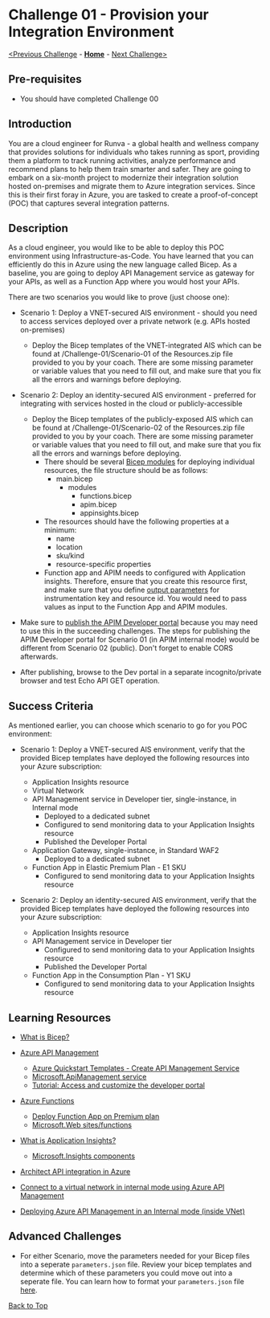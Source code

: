 # Challenge 01 - Provision your Integration Environment

[<Previous Challenge](./Challenge-00.md) - **[Home](../README.md)** - [Next Challenge>](./Challenge-02.md)

## Pre-requisites

- You should have completed Challenge 00

## Introduction
You are a cloud engineer for Runva - a global health and wellness company that provides solutions for individuals who takes running as sport, providing them a platform to track running activities, analyze performance and recommend plans to help them train smarter and safer.  They are going to embark on a six-month project to modernize their integration solution hosted on-premises and migrate them to Azure integration services.  Since this is their first foray in Azure, you are tasked to create a proof-of-concept (POC) that captures several integration patterns.


## Description
As a cloud engineer, you would like to be able to deploy this POC environment using Infrastructure-as-Code.  You have learned that you can efficiently do this in Azure using the new language called Bicep. As a baseline, you are going to deploy API Management service as gateway for your APIs, as well as a Function App where you would host your APIs.

There are two scenarios you would like to prove (just choose one):

- Scenario 1: Deploy a VNET-secured AIS environment - should you need to access services deployed over a private network (e.g. APIs hosted on-premises)
  - Deploy the Bicep templates of the VNET-integrated AIS which can be found at /Challenge-01/Scenario-01 of the Resources.zip file provided to you by your coach.  There are some missing parameter or variable values that you need to fill out, and make sure that you fix all the errors and warnings before deploying.

- Scenario 2: Deploy an identity-secured AIS environment - preferred for integrating with services hosted in the cloud or publicly-accessible
  - Deploy the Bicep templates of the publicly-exposed AIS which can be found at /Challenge-01/Scenario-02 of the Resources.zip file provided to you by your coach.  There are some missing parameter or variable values that you need to fill out, and make sure that you fix all the errors and warnings before deploying.
      - There should be several [Bicep modules](https://docs.microsoft.com/en-us/azure/azure-resource-manager/bicep/modules) for deploying individual resources, the file structure should be as follows:
        - main.bicep
          - modules
            - functions.bicep
            - apim.bicep
            - appinsights.bicep
      - The resources should have the following properties at a minimum:
        - name
        - location
        - sku/kind
        - resource-specific properties
      - Function app and APIM needs to configured with Application insights. Therefore, ensure that you create this resource first, and make sure that you define [output parameters](https://docs.microsoft.com/en-us/azure/azure-resource-manager/bicep/outputs?tabs=azure-powershell) for instrumentation key and resource id.  You would need to pass values as input to the Function App and APIM modules. 
 
 - Make sure to [publish the APIM Developer portal](https://docs.microsoft.com/en-us/azure/api-management/api-management-howto-developer-portal-customize#publish) because you may need to use this in the succeeding challenges.  The steps for publishing the APIM Developer portal for Scenario 01 (in APIM internal mode) would be different from Scenario 02 (public). Don't forget to enable CORS afterwards.
  - After publishing, browse to the Dev portal in a separate incognito/private browser and test Echo API GET operation.  

## Success Criteria
As mentioned earlier, you can choose which scenario to go for you POC environment:

- Scenario 1: Deploy a VNET-secured AIS environment, verify that the provided Bicep templates have deployed the following resources into your Azure subscription:
  - Application Insights resource
  - Virtual Network
  - API Management service in Developer tier, single-instance, in Internal mode
    - Deployed to a dedicated subnet
    - Configured to send monitoring data to your Application Insights resource
    - Published the Developer Portal
  - Application Gateway, single-instance, in Standard WAF2
    - Deployed to a dedicated subnet
  - Function App in Elastic Premium Plan - E1 SKU
    - Configured to send monitoring data to your Application Insights resource
  
- Scenario 2: Deploy an identity-secured AIS environment, verify that the provided Bicep templates have deployed the following resources into your Azure subscription:
  - Application Insights resource
  - API Management service in Developer tier
    - Configured to send monitoring data to your Application Insights resource
    - Published the Developer Portal
  - Function App in the Consumption Plan - Y1 SKU
    - Configured to send monitoring data to your Application Insights resource
  

## Learning Resources
- [What is Bicep?](https://docs.microsoft.com/en-us/azure/azure-resource-manager/bicep/overview)

- [Azure API Management](https://docs.microsoft.com/en-us/azure/api-management/api-management-key-concepts)
  - [Azure Quickstart Templates - Create API Management Service](https://github.com/Azure/azure-quickstart-templates/tree/master/quickstarts/microsoft.apimanagement/azure-api-management-create)
  - [Microsoft.ApiManagement service](https://docs.microsoft.com/en-us/azure/templates/microsoft.apimanagement/service?tabs=bicep)
  - [Tutorial: Access and customize the developer portal](https://docs.microsoft.com/en-us/azure/api-management/api-management-howto-developer-portal-customize)
  
- [Azure Functions](https://docs.microsoft.com/en-us/azure/azure-functions/functions-overview)
  - [Deploy Function App on Premium plan](https://docs.microsoft.com/en-us/azure/azure-functions/functions-infrastructure-as-code#deploy-on-premium-plan)
  - [Microsoft.Web sites/functions](https://docs.microsoft.com/en-us/azure/templates/microsoft.web/sites/functions?tabs=bicep)
 
- [What is Application Insights?](https://docs.microsoft.com/en-us/azure/azure-monitor/app/app-insights-overview)
  - [Microsoft.Insights components](https://docs.microsoft.com/en-us/azure/templates/microsoft.insights/components?tabs=bicep)

- [Architect API integration in Azure](https://docs.microsoft.com/en-us/learn/paths/architect-api-integration/)

- [Connect to a virtual network in internal mode using Azure API Management](https://docs.microsoft.com/en-us/azure/api-management/api-management-using-with-internal-vnet?tabs=stv2)
- [Deploying Azure API Management in an Internal mode (inside VNet)](https://techcommunity.microsoft.com/t5/fasttrack-for-azure/deploying-azure-api-management-in-an-internal-mode-inside-vnet/ba-p/3033493)


## Advanced Challenges
- For either Scenario, move the parameters needed for your Bicep files into a seperate ```parameters.json``` file. Review your bicep templates and determine which of these parameters you could move out into a seperate file. You can learn how to format your ```parameters.json``` file [here](https://docs.microsoft.com/en-us/azure/azure-resource-manager/templates/parameter-files).

[Back to Top](#challenge-01---provision-your-integration-environment)
